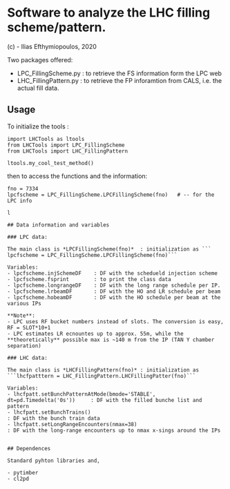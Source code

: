 # Software to analyze the LHC filling scheme/pattern.

(c) - Ilias Efthymiopoulos, 2020

Two packages offered: 
- LPC_FillingScheme.py  : to retrieve the FS information form the LPC web
- LHC_FillingPattern.py : to retrieve the FP inforamtion from CALS, i.e. the actual fill data.

## Usage

To initialize the tools : 
```
import LHCTools as ltools
from LHCTools import LPC_FillingScheme
from LHCTools import LHC_FillingPattern

ltools.my_cool_test_method()

```

then to access the functions and the information:

```
fno = 7334
lpcfscheme = LPC_FillingScheme.LPCFillingScheme(fno)   # -- for the LPC info

l

## Data information and variables

### LPC data:

The main class is *LPCFillingScheme(fno)*  : initialization as ``` lpcfscheme = LPC_FillingScheme.LPCFillingScheme(fno)```

Variables:
- lpcfscheme.injSchemeDF    : DF with the schedueld injection scheme 
- lpcfscheme.fsprint        : to print the class data
- lpcfscheme.longrangeDF    : DF with the long range schedule per IP.
- lpcfscheme.lrbeamDF       : DF with the HO and LR schedule per beam
- lpcfscheme.hobeamDF       : DF with the HO schedule per beam at the various IPs

**Note**:
- LPC uses RF bucket numbers instead of slots. The conversion is easy, RF = SLOT*10+1 
- LPC estimates LR ecnountes up to approx. 55m, while the **theoretically** possible max is ~140 m from the IP (TAN Y chamber separation)

### LHC data:

The main class is *LHCFillingPattern(fno)* : initialization as ```lhcfpatttern = LHC_FillingPattern.LHCFillingPatter(fno)```

Variables:
- lhcfpatt.setBunchPatternAtMode(bmode='STABLE', dt=pd.Timedelta('0s'))     : DF with the filled bunche list and pattern
- lhcfpatt.setBunchTrains()                                                 : DF with the bunch train data
- lhcfpatt.setLongRangeEncounters(nmax=38)                                  : DF with the long-range encounters up to nmax x-sings around the IPs


## Dependences

Standard pyhton libraries and,

- pytimber
- cl2pd

